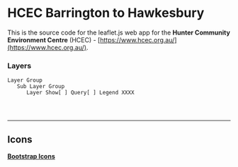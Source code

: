 # HCEC Barrington to Hawkesbury 

This is the source code for the leaflet.js web app for the **Hunter Community Environment Centre** (HCEC) - 
[https://www.hcec.org.au/](https://www.hcec.org.au/).




### Layers
```
Layer Group
   Sub Layer Group
      Layer Show[ ] Query[ ] Legend XXXX
      
      
      
```      

---
## Icons
**[Bootstrap Icons](https://icons.getbootstrap.com)**
